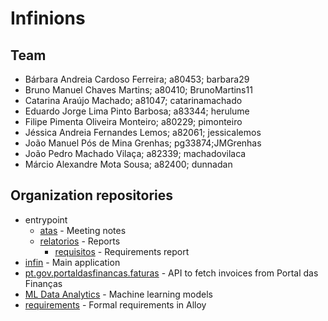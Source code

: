 # Infinions

## Team
* Bárbara Andreia Cardoso Ferreira; a80453; barbara29
* Bruno Manuel Chaves Martins; a80410; BrunoMartins11
* Catarina Araújo Machado; a81047; catarinamachado
* Eduardo Jorge Lima Pinto Barbosa; a83344; herulume
* Filipe Pimenta Oliveira Monteiro; a80229; pimonteiro
* Jéssica Andreia Fernandes Lemos; a82061; jessicalemos
* João Manuel Pós de Mina Grenhas; pg33874;JMGrenhas
* João Pedro Machado Vilaça; a82339; machadovilaca
* Márcio Alexandre Mota Sousa; a82400; dunnadan

## Organization repositories
* entrypoint
    * [atas](https://github.com/Infinions/entrypoint/tree/main/atas) - Meeting notes
    * [relatorios](https://github.com/Infinions/entrypoint/tree/main/relatorios) - Reports
        * [requisitos](https://github.com/Infinions/entrypoint/tree/main/relatorios/requisitos.pdf) - Requirements report
* [infin](https://github.com/Infinions/infin) - Main application
* [pt.gov.portaldasfinancas.faturas](https://github.com/Infinions/pt.gov.portaldasfinancas.faturas) - API to fetch invoices from Portal das Finanças
* [ML Data Analytics](https://github.com/Infinions/ml-data-analytics) - Machine learning models
* [requirements](https://github.com/Infinions/requirements) - Formal requirements in Alloy
